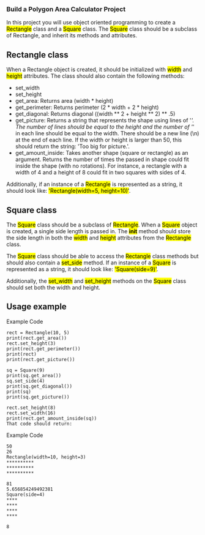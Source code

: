 ### Build a Polygon Area Calculator Project

In this project you will use object oriented programming to create a <mark>Rectangle</mark> class and a <mark>Square</mark> class. The <mark>Square</mark> class should be a subclass of Rectangle, and inherit its methods and attributes.

## Rectangle class

When a Rectangle object is created, it should be initialized with <mark>width</mark> and <mark>height</mark> attributes. The class should also contain the following methods:

- set_width
- set_height
- get_area: Returns area (width * height)
- get_perimeter: Returns perimeter (2 * width + 2 * height)
- get_diagonal: Returns diagonal ((width ** 2 + height ** 2) ** .5)
- get_picture: Returns a string that represents the shape using lines of '*'. The number of lines should be equal to the height and the number of '*' in each line should be equal to the width. There should be a new line (\n) at the end of each line. If the width or height is larger than 50, this should return the string: 'Too big for picture.'.
- get_amount_inside: Takes another shape (square or rectangle) as an argument. Returns the number of times the passed in shape could fit inside the shape (with no rotations). For instance, a rectangle with a width of 4 and a height of 8 could fit in two squares with sides of 4.

Additionally, if an instance of a <mark>Rectangle</mark> is represented as a string, it should look like: <mark>'Rectangle(width=5, height=10)'</mark>.

## Square class

The <mark>Square</mark> class should be a subclass of <mark>Rectangle</mark>. When a <mark>Square</mark> object is created, a single side length is passed in. The <mark>__init__</mark> method should store the side length in both the <mark>width</mark> and <mark>height</mark> attributes from the <mark>Rectangle</mark> class.

The <mark>Square</mark> class should be able to access the <mark>Rectangle</mark> class methods but should also contain a <mark>set_side</mark> method. If an instance of a <mark>Square</mark> is represented as a string, it should look like: <mark>'Square(side=9)'</mark>.

Additionally, the <mark>set_width</mark> and <mark>set_height</mark> methods on the <mark>Square</mark> class should set both the width and height.

## Usage example

Example Code
```
rect = Rectangle(10, 5)
print(rect.get_area())
rect.set_height(3)
print(rect.get_perimeter())
print(rect)
print(rect.get_picture())

sq = Square(9)
print(sq.get_area())
sq.set_side(4)
print(sq.get_diagonal())
print(sq)
print(sq.get_picture())

rect.set_height(8)
rect.set_width(16)
print(rect.get_amount_inside(sq))
That code should return:
```

Example Code
```
50
26
Rectangle(width=10, height=3)
**********
**********
**********

81
5.656854249492381
Square(side=4)
****
****
****
****

8
```